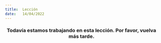 ```yaml
---
title:  Lección
date:   14/04/2022
---
```


### <center>Todavía estamos trabajando en esta lección. Por favor, vuelva más tarde.</center>